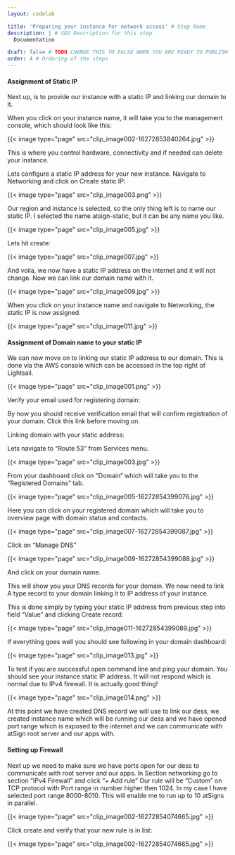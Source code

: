 ```yaml
---
layout: codelab

title: 'Preparing your instance for network access' # Step Name
description: | # SEO Description for this step
  Documentation

draft: false # TODO CHANGE THIS TO FALSE WHEN YOU ARE READY TO PUBLISH THE PAGE
order: 4 # Ordering of the steps
---
```


#### Assignment of Static IP

Next up, is to provide our instance with a static IP and linking our domain to it.

When you click on your instance name, it will take you to the management console, which should look like this:

{{< image type="page" src="clip_image002-16272853840264.jpg" >}}

This is where you control hardware, connectivity and if needed can delete your instance.

Lets configure a static IP address for your new instance. Navigate to Networking and click on Create static IP:

{{< image type="page" src="clip_image003.png" >}}

Our region and instance is selected, so the only thing left is to name our static IP. I selected the name atsign-static, but it can be any name you like.

{{< image type="page" src="clip_image005.jpg" >}}

Lets hit create:

{{< image type="page" src="clip_image007.jpg" >}}

And voila, we now have a static IP address on the internet and it will not change. Now we can link our domain name with it.

{{< image type="page" src="clip_image009.jpg" >}}

When you click on your instance name and navigate to Networking, the static IP is now assigned.

{{< image type="page" src="clip_image011.jpg" >}}

#### Assignment of Domain name to your static IP 

We can now move on to linking our static IP address to our domain. This is done via the AWS console which can be accessed in the top right of Lightsail.

{{< image type="page" src="clip_image001.png" >}}

Verify your email used for registering domain:

By now you should receive verification email that will confirm registration of your domain. Click this link before moving on.

Linking domain with your static address:

Lets navigate to “Route 53” from Services menu.

{{< image type="page" src="clip_image003.jpg" >}}

From your dashboard click on “Domain” which will take you to the “Registered Domains” tab.

{{< image type="page" src="clip_image005-16272854399076.jpg" >}}

Here you can click on your registered domain which will take you to overview page with domain status and contacts.

{{< image type="page" src="clip_image007-16272854399087.jpg" >}}

Click on “Manage DNS”

{{< image type="page" src="clip_image009-16272854399088.jpg" >}}

And click on your domain name.

This will show you your DNS records for your domain. We now need to link A type record to your domain linking it to IP address of your instance.

This is done simply by typing your static IP address from previous step into field “Value” and clicking Create record:

{{< image type="page" src="clip_image011-16272854399089.jpg" >}}

If everything goes well you should see following in your domain dashboard:

{{< image type="page" src="clip_image013.jpg" >}}

To test if you are successful open command line and ping your domain. You should see your instance static IP address. It will not respond which is normal due to IPv4 firewall. It is actually good thing!

{{< image type="page" src="clip_image014.png" >}}

At this point we have created DNS record we will use to link our dess, we created instance name which will be running our dess and we have opened port range which is exposed to the internet and we can communicate with atSign root server and our apps with.

#### Setting up Firewall

Next up we need to make sure we have ports open for our dess to communicate with root server and our apps. In Section networking go to section “IPv4 Firewall” and click “+ Add rule” Our rule will be “Custom” on TCP protocol with Port range in number higher then 1024. In my case I have selected port range 8000-8010. This will enable me to run up to 10 atSigns in parallel.

{{< image type="page" src="clip_image002-16272854074665.jpg" >}}

Click create and verify that your new rule is in list:

{{< image type="page" src="clip_image002-16272854074665.jpg" >}}